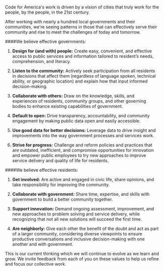 Code for America's work is driven by a vision of cities that truly work for the people, by the people, in the 21st century. 

After working with nearly a hundred local governments and their communities, we're seeing patterns in those that can effectively serve their community and rise to meet the challenges of today and tomorrow.

####We believe effective governments:

1. **Design for (and with) people:** Create easy, convenient, and effective access to public services and information tailored to resident’s needs, comprehension, and literacy.

2. **Listen to the community:** Actively seek participation from all residents in decisions that affect them (regardless of language spoken, technical ability, or geographic location) and explain how that input informed decision-making.

3. **Collaborate with others:** Draw on the knowledge, skills, and experiences of residents, community groups, and other governing bodies to enhance existing capabilities of government.

4. **Default to open:** Drive transparency, accountability, and community engagement by making public data open and easily accessible.

5. **Use good data for better decisions:** Leverage data to drive insight and improvements into the way government processes and services work.
	
6. **Strive for progress:** Challenge and reform policies and practices that are outdated, inefficient, and compromise opportunities for innovation and empower public employees to try new approaches to improve service delivery and quality of life for residents.


####We believe effective residents:
 
1. **Get involved:** Are active and engaged in civic life, share opinions, and take responsibility for improving the community. 

2. **Collaborate with government:** Share time, expertise, and skills with government to build a better community together.  
 
3. **Support innovation:** Demand ongoing assessment, improvement, and new approaches to problem solving and service delivery, while recognizing that not all new solutions will succeed the first time.

4. **Are neighborly:** Give each other the benefit of the doubt and act as part of a larger community, considering diverse viewpoints to ensure productive conversations and inclusive decision-making with one another and with government.

This is our current thinking which we will continue to evolve as we learn and grow. We invite feedback from each of you on these values to help us refine and focus our collective work.

